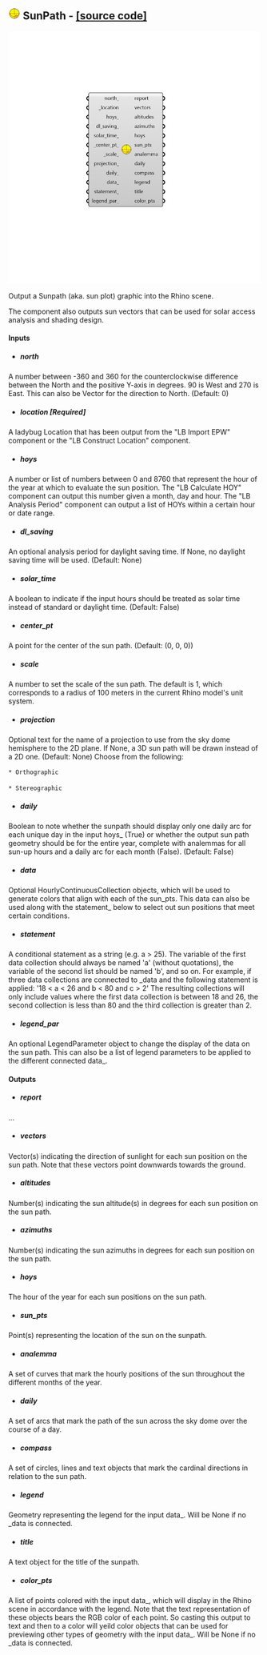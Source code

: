 ## ![](../../images/icons/SunPath.png) SunPath - [[source code]](https://github.com/ladybug-tools/ladybug-grasshopper/blob/master/ladybug_grasshopper/src//LB%20SunPath.py)

![](../../images/components/SunPath.png)

Output a Sunpath (aka. sun plot) graphic into the Rhino scene.
 

The component also outputs sun vectors that can be used for solar access
 analysis and shading design.
 



#### Inputs
* ##### north 
A number between -360 and 360 for the counterclockwise difference between the North and the positive Y-axis in degrees. 90 is West and 270 is East. This can also be Vector for the direction to North. (Default: 0) 
* ##### location [Required]
A ladybug Location that has been output from the "LB Import EPW" component or the "LB Construct Location" component. 
* ##### hoys 
A number or list of numbers between 0 and 8760 that represent the hour of the year at which to evaluate the sun position. The "LB Calculate HOY" component can output this number given a month, day and hour. The "LB Analysis Period" component can output a list of HOYs within a certain hour or date range. 
* ##### dl_saving 
An optional analysis period for daylight saving time. If None, no daylight saving time will be used. (Default: None) 
* ##### solar_time 
A boolean to indicate if the input hours should be treated as solar time instead of standard or daylight time. (Default: False) 
* ##### center_pt 
A point for the center of the sun path. (Default: (0, 0, 0)) 
* ##### scale 
A number to set the scale of the sun path. The default is 1, which corresponds to a radius of 100 meters in the current Rhino model's unit system. 
* ##### projection 
Optional text for the name of a projection to use from the sky dome hemisphere to the 2D plane. If None, a 3D sun path will be drawn instead of a 2D one. (Default: None) Choose from the following: 

    * Orthographic

    * Stereographic
* ##### daily 
Boolean to note whether the sunpath should display only one daily arc for each unique day in the input hoys_ (True) or whether the output sun path geometry should be for the entire year, complete with analemmas for all sun-up hours and a daily arc for each month (False). (Default: False) 
* ##### data 
Optional HourlyContinuousCollection objects, which will be used to generate colors that align with each of the sun_pts. This data can also be used along with the statement_ below to select out sun positions that meet certain conditions. 
* ##### statement 
A conditional statement as a string (e.g. a > 25). 
The variable of the first data collection should always be named 'a' (without quotations), the variable of the second list should be named 'b', and so on. 
For example, if three data collections are connected to _data and the following statement is applied: '18 < a < 26 and b < 80 and c > 2' The resulting collections will only include values where the first data collection is between 18 and 26, the second collection is less than 80 and the third collection is greater than 2. 
* ##### legend_par 
An optional LegendParameter object to change the display of the data on the sun path. This can also be a list of legend parameters to be applied to the different connected data_. 

#### Outputs
* ##### report
...
* ##### vectors
Vector(s) indicating the direction of sunlight for each sun position on the sun path. Note that these vectors point downwards towards the ground.
* ##### altitudes
Number(s) indicating the sun altitude(s) in degrees for each sun position on the sun path.
* ##### azimuths
Number(s) indicating the sun azimuths in degrees for each sun position on the sun path.
* ##### hoys
The hour of the year for each sun positions on the sun path.
* ##### sun_pts
Point(s) representing the location of the sun on the sunpath.
* ##### analemma
A set of curves that mark the hourly positions of the sun throughout the different months of the year.
* ##### daily
A set of arcs that mark the path of the sun across the sky dome over the course of a day.
* ##### compass
A set of circles, lines and text objects that mark the cardinal directions in relation to the sun path.
* ##### legend
Geometry representing the legend for the input data_. Will be None if no _data is connected.
* ##### title
A text object for the title of the sunpath.
* ##### color_pts
A list of points colored with the input data_, which will display in the Rhino scene in accordance with the legend. Note that the text representation of these objects bears the RGB color of each point. So casting this output to text and then to a color will yeild color objects that can be used for previewing other types of geometry with the input data_. Will be None if no _data is connected.